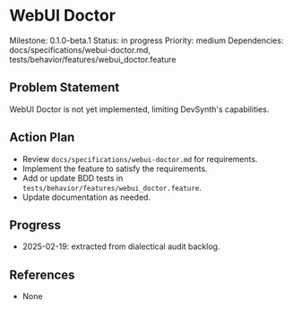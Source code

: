 # WebUI Doctor
Milestone: 0.1.0-beta.1
Status: in progress
Priority: medium
Dependencies: docs/specifications/webui-doctor.md, tests/behavior/features/webui_doctor.feature

## Problem Statement
WebUI Doctor is not yet implemented, limiting DevSynth's capabilities.


## Action Plan
- Review `docs/specifications/webui-doctor.md` for requirements.
- Implement the feature to satisfy the requirements.
- Add or update BDD tests in `tests/behavior/features/webui_doctor.feature`.
- Update documentation as needed.

## Progress
- 2025-02-19: extracted from dialectical audit backlog.

## References
- None
